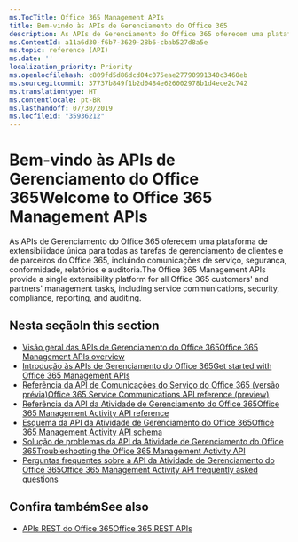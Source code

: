 ```yaml
---
ms.TocTitle: Office 365 Management APIs
title: Bem-vindo às APIs de Gerenciamento do Office 365
description: As APIs de Gerenciamento do Office 365 oferecem uma plataforma de extensibilidade única para todas as tarefas de gerenciamento de clientes e de parceiros do Office 365, incluindo comunicações de serviço, segurança, conformidade, relatórios e auditoria.
ms.ContentId: a11a6d30-f6b7-3629-28b6-cbab527d8a5e
ms.topic: reference (API)
ms.date: ''
localization_priority: Priority
ms.openlocfilehash: c809fd5d86dcd04c075eae27790991340c3460eb
ms.sourcegitcommit: 37737b849f1b2d0484e626002978b1d4ece2c742
ms.translationtype: HT
ms.contentlocale: pt-BR
ms.lasthandoff: 07/30/2019
ms.locfileid: "35936212"
---
```

# <a name="welcome-to-office-365-management-apis"></a><span data-ttu-id="16b85-103">Bem-vindo às APIs de Gerenciamento do Office 365</span><span class="sxs-lookup"><span data-stu-id="16b85-103">Welcome to Office 365 Management APIs</span></span>

<span data-ttu-id="16b85-104">As APIs de Gerenciamento do Office 365 oferecem uma plataforma de extensibilidade única para todas as tarefas de gerenciamento de clientes e de parceiros do Office 365, incluindo comunicações de serviço, segurança, conformidade, relatórios e auditoria.</span><span class="sxs-lookup"><span data-stu-id="16b85-104">The Office 365 Management APIs provide a single extensibility platform for all Office 365 customers' and partners' management tasks, including service communications, security, compliance, reporting, and auditing.</span></span>

## <a name="in-this-section"></a><span data-ttu-id="16b85-105">Nesta seção</span><span class="sxs-lookup"><span data-stu-id="16b85-105">In this section</span></span>

- [<span data-ttu-id="16b85-106">Visão geral das APIs de Gerenciamento do Office 365</span><span class="sxs-lookup"><span data-stu-id="16b85-106">Office 365 Management APIs overview</span></span>](office-365-management-apis-overview.md)
- [<span data-ttu-id="16b85-107">Introdução às APIs de Gerenciamento do Office 365</span><span class="sxs-lookup"><span data-stu-id="16b85-107">Get started with Office 365 Management APIs</span></span>](get-started-with-office-365-management-apis.md)
- [<span data-ttu-id="16b85-108">Referência da API de Comunicações do Serviço do Office 365 (versão prévia)</span><span class="sxs-lookup"><span data-stu-id="16b85-108">Office 365 Service Communications API reference (preview)</span></span>](office-365-service-communications-api-reference.md)
- [<span data-ttu-id="16b85-109">Referência da API da Atividade de Gerenciamento do Office 365</span><span class="sxs-lookup"><span data-stu-id="16b85-109">Office 365 Management Activity API reference</span></span>](office-365-management-activity-api-reference.md)
- [<span data-ttu-id="16b85-110">Esquema da API da Atividade de Gerenciamento do Office 365</span><span class="sxs-lookup"><span data-stu-id="16b85-110">Office 365 Management Activity API schema</span></span>](office-365-management-activity-api-schema.md)
- [<span data-ttu-id="16b85-111">Solução de problemas da API da Atividade de Gerenciamento do Office 365</span><span class="sxs-lookup"><span data-stu-id="16b85-111">Troubleshooting the Office 365 Management Activity API</span></span>](troubleshooting-the-office-365-management-activity-api.md)
- [<span data-ttu-id="16b85-112">Perguntas frequentes sobre a API da Atividade de Gerenciamento do Office 365</span><span class="sxs-lookup"><span data-stu-id="16b85-112">Office 365 Management Activity API frequently asked questions</span></span>](office-365-management-activity-api-faq.md)

## <a name="see-also"></a><span data-ttu-id="16b85-113">Confira também</span><span class="sxs-lookup"><span data-stu-id="16b85-113">See also</span></span>

- [<span data-ttu-id="16b85-114">APIs REST do Office 365</span><span class="sxs-lookup"><span data-stu-id="16b85-114">Office 365 REST APIs</span></span>](https://docs.microsoft.com/pt-BR/previous-versions/office/office-365-api/how-to/platform-development-overview)
